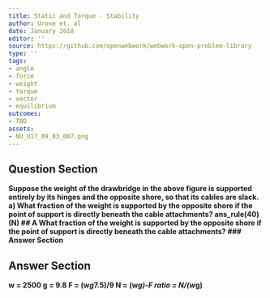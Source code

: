 ```yaml
---
title: Static and Torque - Stability
author: Urone et. al
date: January 2018
editor: ''
source: https://github.com/openwebwork/webwork-open-problem-library
type: ''
tags:
- angle
- force
- weight
- torque
- vector
- equilibrium
outcomes:
- TBD
assets:
- NU_U17_09_03_007.png
---
```


## Question Section 

<b>
Suppose the weight of the drawbridge in the above figure is supported entirely by its hinges
and the opposite shore, so that its cables are slack. 
a) What fraction of the weight is supported by the opposite shore if the point of support is directly beneath the cable attachments?
ans_rule(40)(N)
## A
What fraction of the weight is supported by the opposite shore if the point of support is directly beneath the cable attachments?
### Answer Section


## Answer Section

w = 2500
g = 9.8
F = (w*g*7.5)/9
N = (w*g)-F
ratio = N/(w*g)